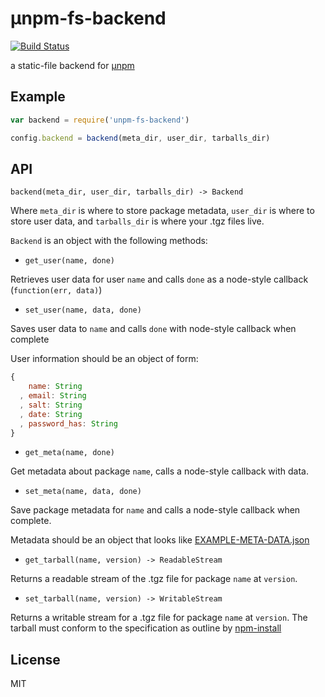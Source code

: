 μnpm-fs-backend
====

[![Build Status](https://travis-ci.org/jarofghosts/unpm-fs-backend.svg?branch=master)](https://travis-ci.org/jarofghosts/unpm-fs-backend)

a static-file backend for [μnpm](https://www.npmjs.org/package/unpm)

## Example

```js
var backend = require('unpm-fs-backend')

config.backend = backend(meta_dir, user_dir, tarballs_dir)
```

## API

`backend(meta_dir, user_dir, tarballs_dir) -> Backend`

Where `meta_dir` is where to store package metadata, `user_dir` is where to
store user data, and `tarballs_dir` is where your .tgz files live.

`Backend` is an object with the following methods:

* `get_user(name, done)`

Retrieves user data for user `name` and calls `done` as a node-style callback
(`function(err, data)`)

* `set_user(name, data, done)`

Saves user data to `name` and calls `done` with node-style callback when
complete

User information should be an object of form:

```js
{
    name: String
  , email: String
  , salt: String
  , date: String
  , password_has: String
}
```

* `get_meta(name, done)`

Get metadata about package `name`, calls a node-style callback with data.

* `set_meta(name, data, done)`

Save package metadata for `name`  and calls a node-style callback when
complete.

Metadata should be an object that looks like
[EXAMPLE-META-DATA.json](./EXAMPLE-META-DATA.json)

* `get_tarball(name, version) -> ReadableStream`

Returns a readable stream of the .tgz file for package `name` at `version`.

* `set_tarball(name, version) -> WritableStream`

Returns a writable stream for a .tgz file for package `name` at `version`. The
tarball must conform to the specification as outline by
[npm-install](https://www.npmjs.org/doc/cli/npm-install.html)

## License

MIT
